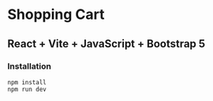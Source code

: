 # Shopping Cart

## React + Vite + JavaScript + Bootstrap 5

### Installation

`npm install`  
`npm run dev`